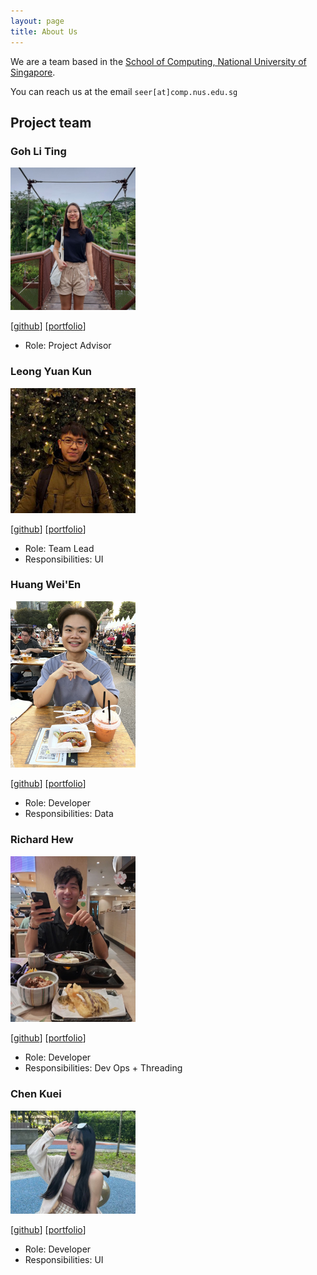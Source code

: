 ```yaml
---
layout: page
title: About Us
---
```


We are a team based in the [School of Computing, National University of Singapore](http://www.comp.nus.edu.sg).

You can reach us at the email `seer[at]comp.nus.edu.sg`

## Project team

### Goh Li Ting

<img src="images/goh-li-ting.png" width="200px">

[[github](https://github.com/Goh-Li-Ting)]
[[portfolio](team/goh-li-ting.md)]

* Role: Project Advisor

### Leong Yuan Kun

<img src="images/aexolate.png" width="200px">

[[github](https://github.com/aexolate)]
[[portfolio](team/aexolate.md)]

* Role: Team Lead
* Responsibilities: UI

### Huang Wei'En

<img src="images/weiennn.png" width="200px">

[[github](https://github.com/Weiennn)] [[portfolio](team/weiennn.md)]

* Role: Developer
* Responsibilities: Data

### Richard Hew

<img src="images/ricketytoc.png" width="200px">

[[github](https://github.com/ricketytoc)]
[[portfolio](team/ricketytoc.md)]

* Role: Developer
* Responsibilities: Dev Ops + Threading

### Chen Kuei

<img src="images/chen-kuei.png" width="200px">

[[github](https://github.com/Chen-Kuei)]
[[portfolio](team/chen-kuei.md)]

* Role: Developer
* Responsibilities: UI
